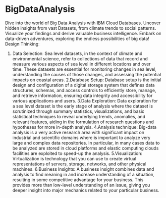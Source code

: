 # BigDataAnalysis
Dive into the world of Big Data Analysis with IBM Cloud Databases. Uncover hidden insights from vast Datasets, from climate trends to social patterns. Visualize your findings and derive valuable business intelligence. Embark on data-driven adventures, exploring the endless possibilities of big data!
Design Thinking:
1. Data Selection: 
Sea level datasets, in the context of climate and environmental science, refer to collections of data that record and measure various aspects of sea level in different locations and over time. These datasets are essential for monitoring changes in sea level, understanding the causes of those changes, and assessing the potential impacts on coastal areas.
2.Database Setup:
Database setup is the initial design and configuration of a digital storage system that defines data structures, schemas, and access controls to efficiently store, manage, and retrieve information, ensuring data integrity and accessibility for various applications and users.
3.Data Exploration:
Data exploration for a sea level dataset is the early stage of analysis where the dataset is scrutinized through summary statistics, visualizations, and basic statistical techniques to reveal underlying trends, anomalies, and relevant features, aiding in the formulation of research questions and hypotheses for more in-depth analysis.
4.Analysis technique:
Big-data analysis is a very active research area with significant impact on industrial and scientific domains where is important to analyze very large and complex data repositories. In particular, in many cases data to be analyzed are stored in cloud platforms and elastic computing clouds facilities are exploited to speed-up the analysis.
5.Visualization:
Virtualization is technology that you can use to create virtual representations of servers, storage, networks, and other physical machines.
6.Business Insights:
A business insight combines data and analysis to find meaning in and increase understanding of a situation, resulting in some competitive advantage for your business. This provides more than low-level understanding of an issue, giving you deeper insight into major mechanics related to your particular business. 
            
 

